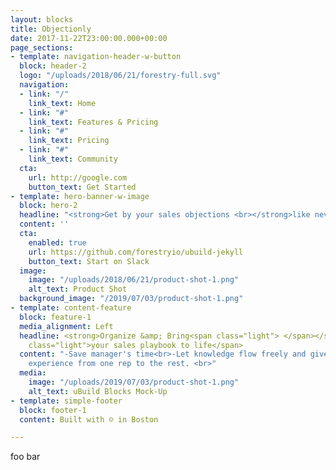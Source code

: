 ```yaml
---
layout: blocks
title: Objectionly
date: 2017-11-22T23:00:00.000+00:00
page_sections:
- template: navigation-header-w-button
  block: header-2
  logo: "/uploads/2018/06/21/forestry-full.svg"
  navigation:
  - link: "/"
    link_text: Home
  - link: "#"
    link_text: Features & Pricing
  - link: "#"
    link_text: Pricing
  - link: "#"
    link_text: Community
  cta:
    url: http://google.com
    button_text: Get Started
- template: hero-banner-w-image
  block: hero-2
  headline: "<strong>Get by your sales objections <br></strong>like never before"
  content: ''
  cta:
    enabled: true
    url: https://github.com/forestryio/ubuild-jekyll
    button_text: Start on Slack
  image:
    image: "/uploads/2018/06/21/product-shot-1.png"
    alt_text: Product Shot
  background_image: "/2019/07/03/product-shot-1.png"
- template: content-feature
  block: feature-1
  media_alignment: Left
  headline: <strong>Organize &amp; Bring<span class="light"> </span></strong><span
    class="light">your sales playbook to life</span>
  content: "-Save manager's time<br>-Let knowledge flow freely and give a consistent
    experience from one rep to the rest. <br>"
  media:
    image: "/uploads/2019/07/03/product-shot-1.png"
    alt_text: uBuild Blocks Mock-Up
- template: simple-footer
  block: footer-1
  content: Built with ☺ in Boston

---
```

foo bar